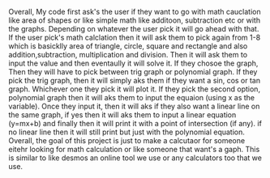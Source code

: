 Overall, My code first ask's the user if they want to go with math cauclation like area of shapes or like simple math like additoon, subtraction etc or with the graphs. Depending on whatever the user pick it will go ahead with that. If the user pick's math calclation  then it will ask them to pick again from 1-8 which is basicklly area of triangle, circle, square and rectangle and also addition,subtraction, multiplication and division. Then it will ask them to input the value and then eventaully it will solve it. If they chosoe the graph, Then they will have to pick between trig graph or polynomial graph. If they pick the trig graph, then it will simply aks them if they want a sin, cos or tan graph. Whichever one they pick it will plot it. If they pick the second option, polynomial graph then it will aks them to input the equaion (using x as the variable). Once they input it, then it will aks if they also want a linear line on the same graph, if yes then it will aks them to input a linear equation (y=mx+b) and  finally then it will print it with a point of intersection (if any). if no linear line then it will still print but just with the polynomial equation. 
Overall, the goal of this project is just to make a calcutaor for someone eitehr looking for math calculation or like someone that want's a gaph. This is similar to like desmos an online tool we use or any calculators too that we use. 
